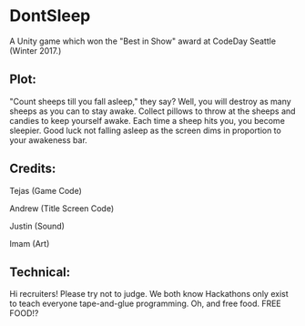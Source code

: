 # DontSleep

A Unity game which won the "Best in Show" award at CodeDay Seattle (Winter 2017.)

Plot:
-----------
"Count sheeps till you fall asleep," they say? Well, you will destroy as many sheeps as you can to stay awake. Collect pillows to throw at the sheeps and candies to keep yourself awake. Each time a sheep hits you, you become sleepier. Good luck not falling asleep as the screen dims in proportion to your awakeness bar.

Credits:
-----------
Tejas (Game Code)

Andrew (Title Screen Code)

Justin (Sound)

Imam (Art)



Technical:
-----------
Hi recruiters! Please try not to judge. We both know Hackathons only exist to teach everyone tape-and-glue programming. Oh, and free food. FREE FOOD!?
